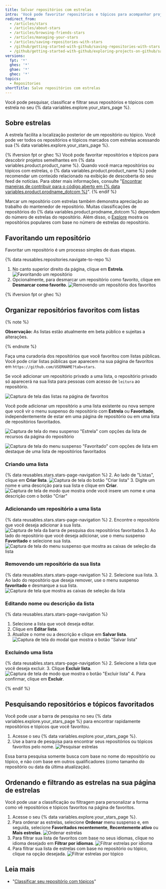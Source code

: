 ```yaml
---
title: Salvar repositórios com estrelas
intro: 'Você pode favoritar repositórios e tópicos para acompanhar projetos que você considera interessantes{% ifversion fpt or ghec %} e descobrir conteúdo relacionado no seu feed de notícias{% endif %}.'
redirect_from:
  - /articles/stars
  - /articles/about-stars
  - /articles/browsing-friends-stars
  - /articles/managing-your-stars
  - /articles/saving-repositories-with-stars
  - /github/getting-started-with-github/saving-repositories-with-stars
  - /github/getting-started-with-github/exploring-projects-on-github/saving-repositories-with-stars
versions:
  fpt: '*'
  ghes: '*'
  ghae: '*'
  ghec: '*'
topics:
  - Repositories
shortTitle: Salve repositórios com estrelas
---
```


Você pode pesquisar, classificar e filtrar seus repositórios e tópicos com estrela no seu {% data variables.explore.your_stars_page %}.

## Sobre estrelas

A estrela facilita a localização posterior de um repositório ou tópico. Você pode ver todos os repositórios e tópicos marcados com estrelas acessando sua {% data variables.explore.your_stars_page %}.

{% ifversion fpt or ghec %}
Você pode favoritar repositórios e tópicos para descobrir projetos semelhantes em {% data variables.product.product_name %}. Quando você marca repositórios ou tópicos com estrelas, o {% data variables.product.product_name %} pode recomendar um conteúdo relacionado na exibição de descoberta do seu feed de notícias. Para obter mais informações, consulte "[Encontrar maneiras de contribuir para o código aberto em {% data variables.product.prodname_dotcom %}](/github/getting-started-with-github/finding-ways-to-contribute-to-open-source-on-github)".
{% endif %}

Marcar um repositório com estrelas também demonstra apreciação ao trabalho do mantenedor de repositório. Muitas classificações de repositórios do {% data variables.product.prodname_dotcom %} dependem do número de estrelas do repositório. Além disso, o [Explore](https://github.com/explore) mostra os repositórios populares com base no número de estrelas do repositório.

## Favoritando um repositório

Favoritar um repositório é um processo simples de duas etapas.

{% data reusables.repositories.navigate-to-repo %}
1. No canto superior direito da página, clique em **Estrela**. ![Favoritando um repositório](/assets/images/help/stars/starring-a-repository.png)
1. Opcionalmente, para desmarcar um repositório como favorito, clique em **Desmarcar como favorito**. ![Removendo um repositório dos favoritos](/assets/images/help/stars/unstarring-a-repository.png)

{% ifversion fpt or ghec %}
## Organizar repositórios favoritos com listas

{% note %}

**Observação:** As listas estão atualmente em beta público e sujeitas a alterações.

{% endnote %}

Faça uma curadoria dos repositórios que você favoritou com listas públicas. Você pode criar listas públicas que aparecem na sua página de favoritos em `https://github.com/USERNAME?tab=stars`.

Se você adicionar um repositório privado a uma lista, o repositório privado só aparecerá na sua lista para pessoas com acesso de `leitura` ao repositório.

![Captura de tela das listas na página de favoritos](/assets/images/help/stars/lists-overview-on-stars-page.png)

Você pode adicionar um repositório a uma lista existente ou nova sempre que você vir o menu suspenso do repositório com **Estrela** ou **Favoritado**, independentemente de estar em uma página de repositório ou em uma lista de repositórios favoritados.

![Captura de tela do meu suspenso "Estrela" com opções da lista de recursos da página do repositório](/assets/images/help/stars/stars-dropdown-on-repo.png)

![Captura de tela do menu suspenso "Favoritado" com opções de lista em destaque de uma lista de repositórios favoritados](/assets/images/help/stars/add-repo-to-list.png)

### Criando uma lista

{% data reusables.stars.stars-page-navigation %}
2. Ao lado de "Listas", clique em **Criar lista**. ![Captura de tela do botão "Criar lista"](/assets/images/help/stars/create-list.png)
3. Digite um nome e uma descrição para sua lista e clique em **Criar**. ![Captura de tela de modo que mostra onde você insere um nome e uma descrição com o botão "Criar"](/assets/images/help/stars/create-list-with-description.png)

### Adicionando um repositório a uma lista

{% data reusables.stars.stars-page-navigation %}
2. Encontre o repositório que você deseja adicionar à sua lista. ![Captura de tela da barra de pesquisa dos repositórios favoritados](/assets/images/help/stars/search-bar-for-starred-repos.png)
3. Ao lado do repositório que você deseja adicionar, use o menu suspenso **Favoritado** e selecione sua lista. ![Captura de tela do menu suspenso que mostra as caixas de seleção da lista](/assets/images/help/stars/add-repo-to-list.png)

### Removendo um repositório da sua lista

{% data reusables.stars.stars-page-navigation %}
2. Selecione sua lista.
3. Ao lado do repositório que deseja remover, use o menu suspenso **favoritado** e desmarque a sua lista. ![Captura de tela que mostra as caixas de seleção da lista](/assets/images/help/stars/add-repo-to-list.png)

### Editando nome ou descrição da lista

{% data reusables.stars.stars-page-navigation %}
1. Selecione a lista que você deseja editar.
2. Clique em **Editar lista**.
3. Atualize o nome ou a descrição e clique em **Salvar lista**. ![Captura de tela do modal que mostra o botão "Salvar lista"](/assets/images/help/stars/edit-list-options.png)

### Excluindo uma lista

{% data reusables.stars.stars-page-navigation %}
2. Selecione a lista que você deseja excluir.
3. Clique **Excluir lista**. ![Captura de tela de modo que mostra o botão "Excluir lista"](/assets/images/help/stars/edit-list-options.png)
4. Para confirmar, clique em **Excluir**.

{% endif %}

## Pesquisando repositórios e tópicos favoritados

Você pode usar a barra de pesquisa no seu {% data variables.explore.your_stars_page %} para encontrar rapidamente repositórios e tópicos que você favoritou.

1. Acesse o seu {% data variables.explore.your_stars_page %}.
1. Use a barra de pesquisa para encontrar seus repositórios ou tópicos favoritos pelo nome. ![Pesquisar estrelas](/assets/images/help/stars/stars_search_bar.png)

Essa barra pesquisa somente busca com base no nome do repositório ou tópico, e não com base em outros qualificadores (como tamanho do repositório ou data da última atualização).

## Ordenando e filtrando as estrelas na sua página de estrelas

Você pode usar a classificação ou filtragem para personalizar a forma como vê repositórios e tópicos favoritos na página de favoritos.

1. Acesse o seu {% data variables.explore.your_stars_page %}.
1. Para ordenar as estrelas, selecione **Ordenar** menu suspenso e, em seguida, selecione **Favoritados recentemente**, **Recentemente ativo** ou **Mais estrelas**. ![Ordenar estrelas](/assets/images/help/stars/stars_sort_menu.png)
1. Para filtrar sua lista de favoritos com base no seus idiomas, clique no idioma desejado em **Filtrar por idiomas**. ![Filtrar estrelas por idioma](/assets/images/help/stars/stars_filter_language.png)
1. Para filtrar sua lista de estrelas com base no repositório ou tópico, clique na opção desejada. ![Filtrar estrelas por tópico](/assets/images/help/stars/stars_filter_topic.png)

## Leia mais

- "[Classificar seu repositório com tópicos](/articles/classifying-your-repository-with-topics)"
